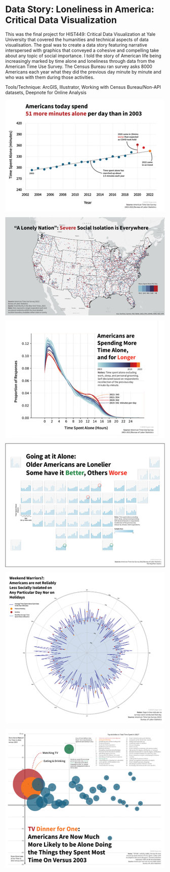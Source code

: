 # Data Story: Loneliness in America: Critical Data Visualization

This was the final project for HIST449: Critical Data Visualization at Yale University that covered the humanities and technical aspects of data visualisation. The goal was to create a data story featuring narrative interspersed with graphics that conveyed a cohesive and compelling take about any topic of social importance. I told the story of American life being increasingly marked by time alone and loneliness through data from the American Time Use Survey. The Census Bureau ran survey asks 8000 Americans each year what they did the previous day minute by minute and who was with them during those activities. 

Tools/Technique: ArcGIS, Illustrator, Working with Census Bureau/Non-API datasets, Deepnote for Online Analysis 

![Business as Usual](Business-As-Usual.png)

![A Pox of the Soul](A-Pox-of-the-Soul.png)

![Lonelier for Longer](Lonelier-for-Longer.png)

![Variably Lonely](Variably-Lonely.png)

![Weekend Warrior](Weekend-Warriors.png)

![TV Dinners for One](TV-Dinners-for-One.png)
